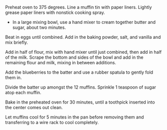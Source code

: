 Preheat oven to 375 degrees. Line a muffin tin with paper liners. Lightly grease paper liners with nonstick cooking spray.

 - In a large mixing bowl, use a hand mixer to cream together butter and sugar, about two minutes.

Beat in eggs until combined. Add in the baking powder, salt, and vanilla and mix briefly.

Add in half of flour, mix with hand mixer until just combined, then add in half of the milk. Scrape the bottom and sides of the bowl and add in the remaining flour and milk, mixing in between additions.

 Add the blueberries to the batter and use a rubber spatula to gently fold them in.

Divide the batter up amongst the 12 muffins. Sprinkle 1 teaspoon of sugar atop each muffin.

 Bake in the preheated oven for 30 minutes, until a toothpick inserted into the center comes out clean.

 Let muffins cool for 5 minutes in the pan before removing them and transferring to a wire rack to cool completely.
